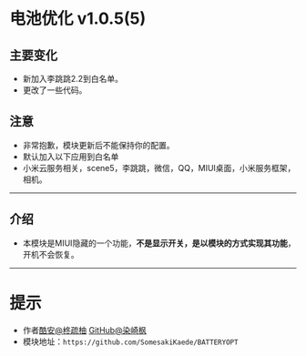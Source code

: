 # 电池优化 v1.0.5(5)

## 主要变化

- 新加入李跳跳2.2到白名单。
- 更改了一些代码。

## 注意

- 非常抱歉，模块更新后不能保持你的配置。
- 默认加入以下应用到白名单
- 小米云服务相关，scene5，李跳跳，微信，QQ，MIUI桌面，小米服务框架，相机。

---

## 介绍

- 本模块是MIUI隐藏的一个功能，**不是显示开关，是以模块的方式实现其功能**，开机不会恢复。

---

# 提示

- 作者[酷安@柊疏柚](http://www.coolapk.com/u/876977) [GitHub@染崎枫](https://github.com/SomesakiKaede)
- 模块地址：`https://github.com/SomesakiKaede/BATTERYOPT`
